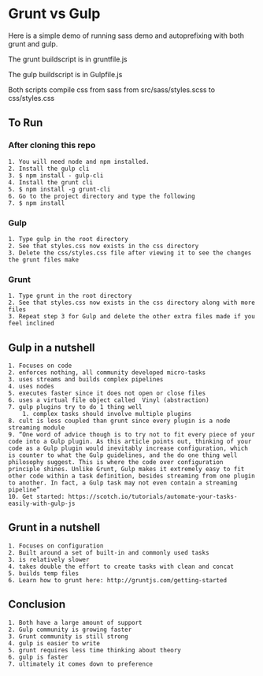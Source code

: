 # Grunt vs Gulp

Here is a simple demo of running sass demo and autoprefixing with both grunt and gulp.

The grunt buildscript is in gruntfile.js

The gulp buildscript is in Gulpfile.js

Both scripts compile css from sass from src/sass/styles.scss to css/styles.css

## To Run

### After cloning this repo

    1. You will need node and npm installed.
    2. Install the gulp cli
    3. $ npm install - gulp-cli
    4. Install the grunt cli 
    5. $ npm install -g grunt-cli
    6. Go to the project directory and type the following
    7. $ npm install

### Gulp
    1. Type gulp in the root directory
    2. See that styles.css now exists in the css directory
    3. Delete the css/styles.css file after viewing it to see the changes the grunt files make


### Grunt
    1. Type grunt in the root directory
    2. See that styles.css now exists in the css directory along with more files
    3. Repeat step 3 for Gulp and delete the other extra files made if you feel inclined

## Gulp in a nutshell
    1. Focuses on code
    2. enforces nothing, all community developed micro-tasks
    3. uses streams and builds complex pipelines
    4. uses nodes
    5. executes faster since it does not open or close files
    6. uses a virtual file object called  Vinyl (abstraction)
    7. gulp plugins try to do 1 thing well
        1. complex tasks should involve multiple plugins
    8. cult is less coupled than grunt since every plugin is a node streaming module
    9. “One word of advice though is to try not to fit every piece of your code into a Gulp plugin. As this article points out, thinking of your code as a Gulp plugin would inevitably increase configuration, which is counter to what the Gulp guidelines, and the do one thing well philosophy suggest. This is where the code over configuration principle shines. Unlike Grunt, Gulp makes it extremely easy to fit other code within a task definition, besides streaming from one plugin to another. In fact, a Gulp task may not even contain a streaming pipeline”
    10. Get started: https://scotch.io/tutorials/automate-your-tasks-easily-with-gulp-js

## Grunt in a nutshell
    1. Focuses on configuration
    2. Built around a set of built-in and commonly used tasks
    3. is relatively slower
    4. takes double the effort to create tasks with clean and concat
    5. builds temp files
    6. Learn how to grunt here: http://gruntjs.com/getting-started

## Conclusion
    1. Both have a large amount of support
    2. Gulp community is growing faster
    3. Grunt community is still strong
    4. gulp is easier to write
    5. grunt requires less time thinking about theory
    6. gulp is faster
    7. ultimately it comes down to preference
